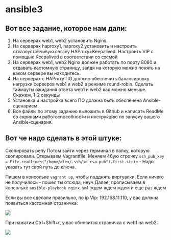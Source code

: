 # ansible3

Вот все задание, которое нам дали:
---
   1. На серверах web1, web2 установить Nginx.
2. На серверах haproxy1, haproxy2 установить и настроить  отказоустойчивую связку HAProxy+Keepalived. Настроить VIP с помощью Keepalived в соответствии со схемой
3. На серверах web1, web2 Nginx должен работать по порту 8080 и отдавать кастомную страницу, зайдя на которую можно понять на каком сервере вы находитесь.
4. На серверах с HAProxy ПО должно обеспечить балансировку нагрузки серверов web1 и web2 в режиме round-robin. Сделать таймауты ожидания ответа web1 и web2 как можно меньше. Скажем, 1-2 секунды
5. Установка и настройка всего ПО должна быть обеспечена Ansible-сценарием.
6. Все файлы по этому заданию выложить в Github и написать ReadMe со скринами работоспособности и инструкцию по запуску вашего Ansible-сценария.

Вот че надо сделать в этой штуке:
---
Скопировать репу
Потом зайти через терминал в папку, которую скопировали.
Открываем Vagrantfile.
Меняем 46ую строчку `ssh_pub_key = File.readlines("/home/alex/.ssh/id_rsa.pub").first.strip` - Надо указать тут свой путь до ключа.

Пишем в консольке `vagrant up`, чтобы подднять виртуалки.
Если ничего не получилось - пошел ты отсюда, неуч
Далее, прописываем в консольке `ansible-playbook nginx.yml`
ждем
ждем
ждем
и еще раз ждем

Если вы все сделали правильно, по ip Vip: 192.168.11.110, у вас должна появиться кастомная страничка:

![](https://github.com/ismailtez/ansible3/blob/main/web1.jpg)

При нажатии Ctrl+Shift+r, у вас обновится страничка с web1 на web2:

![](https://github.com/ismailtez/ansible3/blob/main/web2.jpg)
